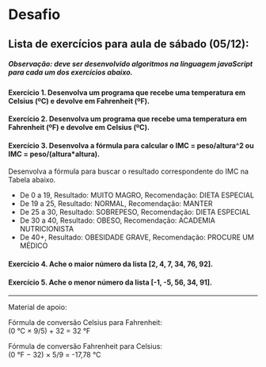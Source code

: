 # Desafio

## Lista de exercícios para aula de sábado (05/12):

##### Observação: deve ser desenvolvido algoritmos na linguagem javaScript para cada um dos exercícios abaixo.

#### Exercício 1. Desenvolva um programa que recebe uma temperatura em Celsius (ºC) e devolve em Fahrenheit (ºF).

#### Exercício 2. Desenvolva um programa que recebe uma temperatura em Fahrenheit (ºF) e devolve em Celsius (ºC).
#### Exercício 3. Desenvolva a fórmula para calcular o IMC = peso/altura^2 ou IMC = peso/(altura*altura).
Desenvolva a fórmula para buscar o resultado correspondente do IMC na Tabela abaixo.
* De 0  a 19, Resultado: MUITO MAGRO, Recomendação: DIETA ESPECIAL
* De 19  a 25, Resultado: NORMAL, Recomendação: MANTER
* De 25  a 30, Resultado: SOBREPESO, Recomendação: DIETA ESPECIAL
* De 30  a 40, Resultado: OBESO, Recomendação: ACADEMIA NUTRICIONISTA
* De 40+, Resultado: OBESIDADE GRAVE, Recomendação: PROCURE UM MÉDICO

#### Exercício 4. Ache o maior número da lista [2, 4, 7, 34, 76, 92].
#### Exercício 5. Ache o menor número da lista [-1, -5, 56, 34, 91].
___
Material de apoio:  

Fórmula de conversão Celsius para Fahrenheit:  
(0 °C × 9/5) + 32 = 32 °F  

Fórmula de conversão Fahrenheit para Celsius:  
(0 °F − 32) × 5/9 = -17,78 °C
